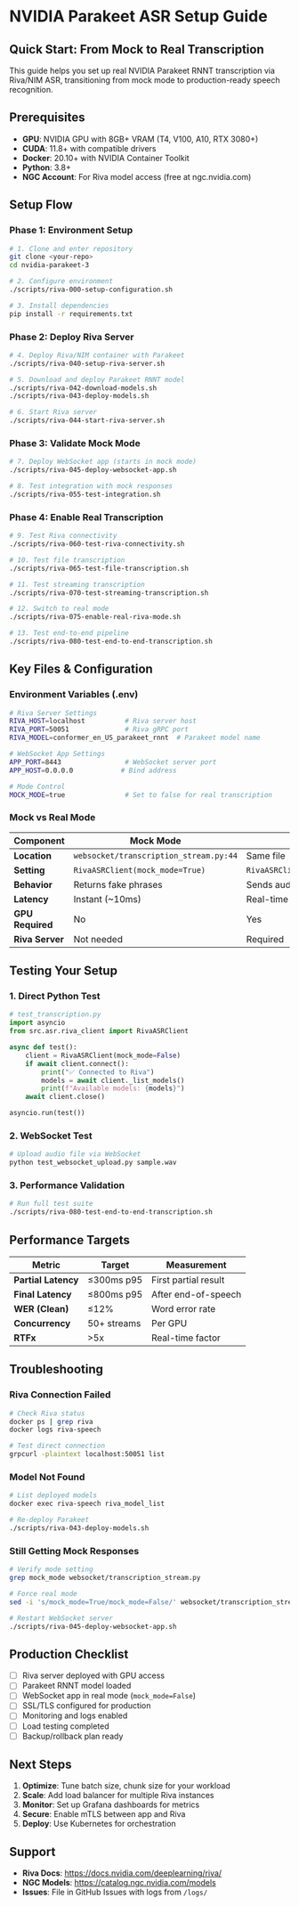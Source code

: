 # NVIDIA Parakeet ASR Setup Guide

## Quick Start: From Mock to Real Transcription

This guide helps you set up real NVIDIA Parakeet RNNT transcription via Riva/NIM ASR, transitioning from mock mode to production-ready speech recognition.

## Prerequisites

- **GPU**: NVIDIA GPU with 8GB+ VRAM (T4, V100, A10, RTX 3080+)
- **CUDA**: 11.8+ with compatible drivers
- **Docker**: 20.10+ with NVIDIA Container Toolkit
- **Python**: 3.8+
- **NGC Account**: For Riva model access (free at ngc.nvidia.com)

## Setup Flow

### Phase 1: Environment Setup
```bash
# 1. Clone and enter repository
git clone <your-repo>
cd nvidia-parakeet-3

# 2. Configure environment
./scripts/riva-000-setup-configuration.sh

# 3. Install dependencies
pip install -r requirements.txt
```

### Phase 2: Deploy Riva Server
```bash
# 4. Deploy Riva/NIM container with Parakeet
./scripts/riva-040-setup-riva-server.sh

# 5. Download and deploy Parakeet RNNT model
./scripts/riva-042-download-models.sh
./scripts/riva-043-deploy-models.sh

# 6. Start Riva server
./scripts/riva-044-start-riva-server.sh
```

### Phase 3: Validate Mock Mode
```bash
# 7. Deploy WebSocket app (starts in mock mode)
./scripts/riva-045-deploy-websocket-app.sh

# 8. Test integration with mock responses
./scripts/riva-055-test-integration.sh
```

### Phase 4: Enable Real Transcription
```bash
# 9. Test Riva connectivity
./scripts/riva-060-test-riva-connectivity.sh

# 10. Test file transcription
./scripts/riva-065-test-file-transcription.sh

# 11. Test streaming transcription
./scripts/riva-070-test-streaming-transcription.sh

# 12. Switch to real mode
./scripts/riva-075-enable-real-riva-mode.sh

# 13. Test end-to-end pipeline
./scripts/riva-080-test-end-to-end-transcription.sh
```

## Key Files & Configuration

### Environment Variables (.env)
```bash
# Riva Server Settings
RIVA_HOST=localhost          # Riva server host
RIVA_PORT=50051              # Riva gRPC port
RIVA_MODEL=conformer_en_US_parakeet_rnnt  # Parakeet model name

# WebSocket App Settings
APP_PORT=8443                # WebSocket server port
APP_HOST=0.0.0.0            # Bind address

# Mode Control
MOCK_MODE=true               # Set to false for real transcription
```

### Mock vs Real Mode

| Component | Mock Mode | Real Mode |
|-----------|-----------|-----------|
| **Location** | `websocket/transcription_stream.py:44` | Same file |
| **Setting** | `RivaASRClient(mock_mode=True)` | `RivaASRClient(mock_mode=False)` |
| **Behavior** | Returns fake phrases | Sends audio to Riva GPU |
| **Latency** | Instant (~10ms) | Real-time (~300ms partials) |
| **GPU Required** | No | Yes |
| **Riva Server** | Not needed | Required |

## Testing Your Setup

### 1. Direct Python Test
```python
# test_transcription.py
import asyncio
from src.asr.riva_client import RivaASRClient

async def test():
    client = RivaASRClient(mock_mode=False)
    if await client.connect():
        print("✅ Connected to Riva")
        models = await client._list_models()
        print(f"Available models: {models}")
    await client.close()

asyncio.run(test())
```

### 2. WebSocket Test
```bash
# Upload audio file via WebSocket
python test_websocket_upload.py sample.wav
```

### 3. Performance Validation
```bash
# Run full test suite
./scripts/riva-080-test-end-to-end-transcription.sh
```

## Performance Targets

| Metric | Target | Measurement |
|--------|--------|-------------|
| **Partial Latency** | ≤300ms p95 | First partial result |
| **Final Latency** | ≤800ms p95 | After end-of-speech |
| **WER (Clean)** | ≤12% | Word error rate |
| **Concurrency** | 50+ streams | Per GPU |
| **RTFx** | >5x | Real-time factor |

## Troubleshooting

### Riva Connection Failed
```bash
# Check Riva status
docker ps | grep riva
docker logs riva-speech

# Test direct connection
grpcurl -plaintext localhost:50051 list
```

### Model Not Found
```bash
# List deployed models
docker exec riva-speech riva_model_list

# Re-deploy Parakeet
./scripts/riva-043-deploy-models.sh
```

### Still Getting Mock Responses
```bash
# Verify mode setting
grep mock_mode websocket/transcription_stream.py

# Force real mode
sed -i 's/mock_mode=True/mock_mode=False/' websocket/transcription_stream.py

# Restart WebSocket server
./scripts/riva-045-deploy-websocket-app.sh
```

## Production Checklist

- [ ] Riva server deployed with GPU access
- [ ] Parakeet RNNT model loaded
- [ ] WebSocket app in real mode (`mock_mode=False`)
- [ ] SSL/TLS configured for production
- [ ] Monitoring and logs enabled
- [ ] Load testing completed
- [ ] Backup/rollback plan ready

## Next Steps

1. **Optimize**: Tune batch size, chunk size for your workload
2. **Scale**: Add load balancer for multiple Riva instances
3. **Monitor**: Set up Grafana dashboards for metrics
4. **Secure**: Enable mTLS between app and Riva
5. **Deploy**: Use Kubernetes for orchestration

## Support

- **Riva Docs**: https://docs.nvidia.com/deeplearning/riva/
- **NGC Models**: https://catalog.ngc.nvidia.com/models
- **Issues**: File in GitHub Issues with logs from `/logs/`